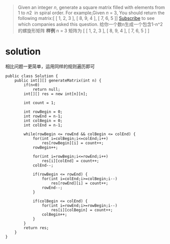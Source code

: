 > Given an integer *n*, generate a square matrix filled with elements from 1 to *n*2
 in spiral order.
For example,Given *n* = 3,
You should return the following matrix:[ [ 1, 2, 3 ], [ 8, 9, 4 ], [ 7, 6, 5 ]]
[Subscribe](https://leetcode.com/subscribe/) to see which companies asked this question.
给你一个数n生成一个包含1-n^2的螺旋形矩阵
**样例**
n = 3
矩阵为
[
  [ 1, 2, 3 ],
  [ 8, 9, 4 ],
  [ 7, 6, 5 ]
]

# solution
相比问题一更简单，运用同样的规则遍历即可
```
public class Solution {
    public int[][] generateMatrix(int n) {
        if(n<0)
        	return null;
        int[][] res = new int[n][n];
        
        int count = 1;
        
        int rowBegin = 0;
        int rowEnd = n-1;
        int colBegin = 0;
        int colEnd = n-1;
        
        while(rowBegin <= rowEnd && colBegin <= colEnd) {
        	for(int i=colBegin;i<=colEnd;i++)
        		res[rowBegin][i] = count++;
        	rowBegin++;
        	
        	for(int i=rowBegin;i<=rowEnd;i++)
        		res[i][colEnd] = count++;
        	colEnd--;
        	
        	if(rowBegin <= rowEnd) {
        		for(int i=colEnd;i>=colBegin;i--)
        			res[rowEnd][i] = count++;
        		rowEnd--;
        	}
        	
        	if(colBegin <= colEnd) {
        		for(int i=rowEnd;i>=rowBegin;i--)
        			res[i][colBegin] = count++;
        		colBegin++;
        	}
        }
        return res;
    }
}
```
